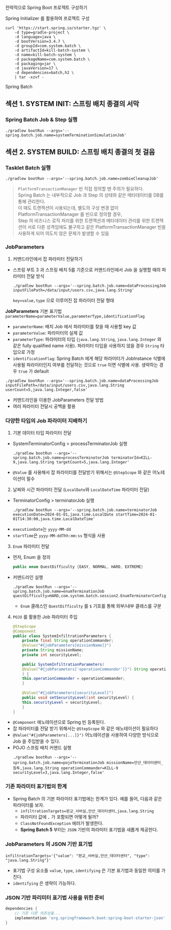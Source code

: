 전략적으로 Spring Boot 프로젝트 구성하기

Spring Initializer 를 활용하여 프로젝트 구성

```shell
curl 'https://start.spring.io/starter.tgz' \
    -d type=gradle-project \
    -d language=java \
    -d bootVersion=3.4.7 \
    -d groupId=com.system.batch \
    -d artifactId=kill-batch-system \
    -d name=kill-batch-system \
    -d packageName=com.system.batch \
    -d packaging=jar \
    -d javaVersion=17 \
    -d dependencies=batch,h2 \
    | tar -xzvf -
```

Spring Batch

## 섹션 1. SYSTEM INIT: 스프링 배치 종결의 서막

### Spring Batch Job & Step 실행

```shell
./gradlew bootRun --args='--spring.batch.job.name=systemTerminationSimulationJob'
```

## 섹션 2. SYSTEM BUILD: 스프링 배치 종결의 첫 걸음

### Tasklet Batch 실행

```shell
./gradlew bootRun --args='--spring.batch.job.name=zombieCleanupJob'
```

> `PlatformTransactionManager` 빈 직접 정의할 땐 주의가 필요하다.  
> Spring Batch 는 내부적으로 Job 과 Step 의 상태와 같은 메타데이터를 DB를 통해 관리한다.  
> 이 때도 트랜잭션이 사용되는데, 별도의 구성 변경 없이 PlatformTransactionManager 를 빈으로 정의할 경우,  
> Step 의 비즈니스 로직 처리를 위한 트랜잭션과 메타데이터 관리를 위한 트랜잭션이 서로 다른 성격임에도 불구하고 같은
> PlatformTransactionManager 빈을 사용하게 되어 의도치 않은 문제가 발생할 수 있음

### JobParameters

1. 커맨드라인에서 잡 파라미터 전달하기

- 스프링 부트 3 과 스프링 배치 5를 기준으로 커맨드라인에서 Job 을 실행할 때의 파라미터 전달 방식

   ```shell
   ./gradlew bootRun --args='--spring.batch.job.name=dataProcessingJob inputFilePath=/data/input/users.csv,java.lang.String'
  ```
  `key=value,type` 으로 이루어진 잡 파라미터 전달 형태

**JobParameters** 기본 표기법  
`parameterName=parameterValue,parameterType,identificationFlag`

- `parameterName`: 배치 Job 에서 파라미터를 찾을 때 사용할 key 값
- `parameterValue`: 파라미터의 실제 값
- `parameterType`: 파라미터의 타입 (`java.lang.String`, `java.lang.Integer` 와 같은 fully qualified name 사용). 파라미터 타입을 사용하지 않을 경우
  `String` 타입으로 가정
- `identificationFlag`: Spring Batch 에게 해당 파라미터가 JobInstance 식별에 사용될 파라미터인지 여부를 전달하는 것으로 `true` 이면 식별에 사용. 생략하는 경우
  `true` 가 default

```shell
./gradlew bootRun --args='--spring.batch.job.name=dataProcessingJob inputFilePath=/data/input/users.csv,java.lang.String userCount=5,java.lang.Integer,false'
```

- 커맨드라인을 이용한 JobParameters 전달 방법
- 여러 파라미터 전달시 공백을 활용

### 다양한 타입의 Job 파라미터 지배하기

1. 기본 데이터 타입 파라미터 전달

- SystemTerminatorConfig > processTerminatorJob 실행
  ```shell
  ./gradlew bootRun --args='--spring.batch.job.name=processTerminatorJob terminatorId=KILL-9,java.lang.String targetCount=5,java.lang.Integer'
  ```
- `@Value` 를 사용해서 잡 파라미터를 전달받기 위해서는 `@StepScope` 와 같은 어노테이션이 필수

2. 날짜와 시간 파라미터 전달 (`LocalDate`와 `LocalDateTime` 파라미터 전달)

- TerminatorConfig > terminatorJob 실행
  ```shell
  ./gradlew bootRun --args='--spring.batch.job.name=terminatorJob executionDate=2024-01-01,java.time.LocalDate startTime=2024-01-01T14:30:00,java.time.LocalDateTime'
  ```
- `executionDate`는 `yyyy-MM-dd`
- `startTime`은 `yyyy-MM-ddThh:mm:ss` 형식을 사용

3. `Enum` 파라미터 전달

- 먼저, Enum 을 정의

   ```java
   public enum QuestDifficulty {EASY, NORMAL, HARD, EXTREME}
   ```

- 커맨드라인 실행
  ```shell
  ./gradlew bootRun --args='--spring.batch.job.name=enumTerminationJob questDifficulty=HARD,com.system.batch.session2.EnumTerminatorConfig$QuestDifficulty'
  ```
  - `Enum` 클래스인 `QuestDifficulty` 를 `$` 기호를 통해 외부/내부 클래스를 구분

4. `POJO` 를 활용한 Job 파라미터 주입
    ```java
    @StepScope
    @Component
    public class SystemInfiltrationParameters {
        private final String operationCommander;
        @Value("#{jobParameters[missionName]}")
        private String missionName;
        private int securityLevel;
        
        public SystemInfiltrationParameters(
        @Value("#{jobParameters['operationCommander']}") String operationCommander
        ) {
        this.operationCommander = operationCommander;
        }
        
        @Value("#{jobParameters[securityLevel]")
        public void setSecurityLevel(int securityLevel) {
        this.securityLevel = securityLevel;
        }
    }
    ```

- `@Component` 애노테이션으로 Spring 빈 등록된다.
- 잡 파라미터를 전달 받기 위해서는 `@StepScope` 와 같은 애노테이션이 필요하다
- `@Value("#{jobParameters[...]}")` 어노테이션을 사용하여 다양한 방식으로 Job 을 주입받을 수 있다.
- POJO 스프링 배치 커맨드 실행
  ```shell
  ./gradlew bootRun --args='--spring.batch.job.name=pojoTerminationJob missionName=안산_데이터센터_침투,java.lang.String operationCommander=KILL-9 securityLevel=3,java.lang.Integer,false'
  ```

### 기존 파라미터 표기법의 한계

- Spring Batch 의 기본 파라미터 표기법에는 한계가 있다. 예를 들어, 다음과 같은 파라미터를 보자.
  - `infiltrationTargets=판교_서버실,안산_데이터센터,java.lang.String`
  - 파라미터 값에 `,` 가 포함되면 어떻게 될까?
  - `ClassNotFoundException` 에러가 발생한다.
  - **Spring Batch 5** 부터는 `JSON` 기반의 파라미터 표기법을 새롭게 제공한다.

### JobParameters 의 JSON 기반 표기법

```text
infiltrationTargets='{"value": "판교_서버실,안산_데이터센터", "type": "java.lang.String"}'
```

- 표기법 구성 요소들 `value`, `type`, `identifying` 은 기본 표기법과 동일한 의미를 가진다.
- `identifying` 은 생략이 가능하다.

### JSON 기반 파리미터 표기법 사용을 위한 준비

```groovy
dependencies {
    // 기존 다른 의존성들...
    implementation 'org.springframework.boot:spring-boot-starter-json'
}
```